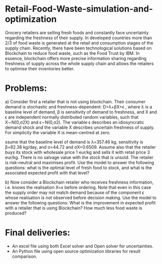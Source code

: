 # Retail-Food-Waste-simulation-and-optimization

Grocery retailers are selling fresh foods and constantly face uncertainty regarding the freshness of their supply. In developed countries more than 2/3 of food waste is generated at the retail and consumption stages of the supply chain. Recently, there have been technological solutions based on Blockchain to reduce food waste, such as the Food Trust by IBM. In essence, blockchain offers more precise information sharing regarding freshness of supply across the whole supply chain and allows the retailers to optimise their inventories better.

# Problems:

a) Consider first a retailer that is not using blockchain. Their consumer demand is stochastic and freshness-dependent: D=λ+βX+ϵ , where λ is a baseline level of demand, β
 is sensitivity of demand to freshness, and X and ϵ are independent normally distributed random variables, such that X∼N(0,σ2X) and ϵ∼N(0,σ2). The variable ϵ describes an idiosyncratic demand shock and the variable X  describes uncertain freshness of supply. For simplicity the variable X is mean-centred at zero.

 ssume that the baseline level of demand is λ=357.46 kg, sensitivity is β=82.38 kg/day, and σ=44.72 and σX=0.6509. Assume also that the retailer buys its stock with wholesale price 1 eur/kg and sells it with retail price 3 eur/kg. There is no salvage value with the stock that is unsold. The retailer is risk-neutral and maximises profit. Use the model to answer the following questions: what is the optimal level of fresh food to stock, and what is the associated expected profit with that level?

b) Now consider a Blockchain retailer who receives freshness information, i.e. knows the realisation  X=x before ordering. Note that even in this case the supply order may not match demand because of the component ϵ whose realisation is not observed before decision making. Use the model to answer the following questions: What is the improvement in expected profit with a retailer that is using Blockchain? How much less food waste is produced?

# Final deliveries:

* An excel file using both Excel solver and Open solver for uncertainties.
* An Python file using open source optimization libraries for result comparison.
